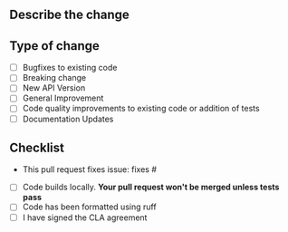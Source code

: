 ## Describe the change

## Type of change

- [ ] Bugfixes to existing code
- [ ] Breaking change
- [ ] New API Version
- [ ] General Improvement
- [ ] Code quality improvements to existing code or addition of tests
- [ ] Documentation Updates

## Checklist

- This pull request fixes issue: fixes #
- [ ] Code builds locally. **Your pull request won't be merged unless tests pass**
- [ ] Code has been formatted using ruff
- [ ] I have signed the CLA agreement